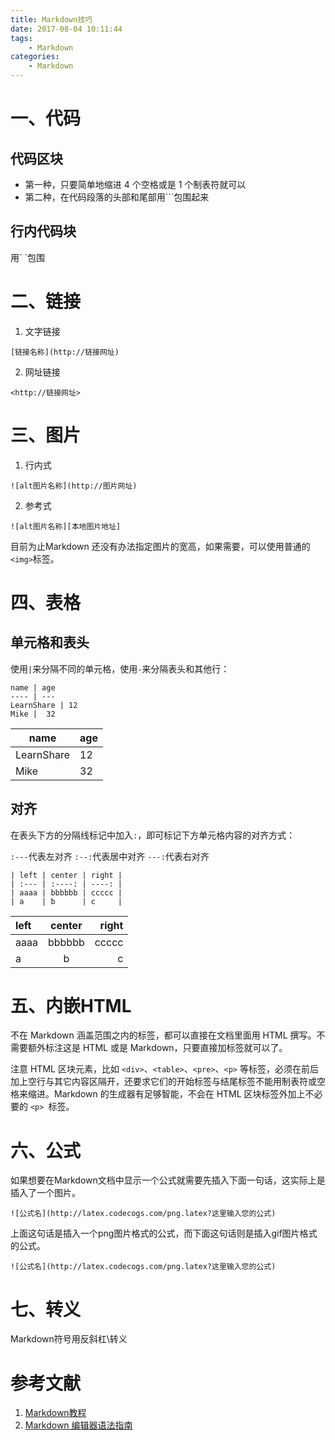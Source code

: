 ```yaml
---
title: Markdown技巧
date: 2017-08-04 10:11:44
tags:
    - Markdown
categories:
    - Markdown
---
```

# 一、代码
## 代码区块
- 第一种，只要简单地缩进 4 个空格或是 1 个制表符就可以
- 第二种，在代码段落的头部和尾部用\`\`\`包围起来

## 行内代码块
用\` \`包围

# 二、链接
1. 文字链接 
```
[链接名称](http://链接网址)
```

2. 网址链接 
```
<http://链接网址>
```

# 三、图片
1. 行内式
```
![alt图片名称](http://图片网址)
```

2. 参考式
```
![alt图片名称][本地图片地址]
```

目前为止Markdown 还没有办法指定图片的宽高，如果需要，可以使用普通的`<img>`标签。
<!--more-->
# 四、表格
## 单元格和表头
使用`|`来分隔不同的单元格，使用`-`来分隔表头和其他行：
```
name | age
---- | ---
LearnShare | 12
Mike |  32
```
name | age
---- | ---
LearnShare | 12
Mike |  32

## 对齐
在表头下方的分隔线标记中加入`:`，即可标记下方单元格内容的对齐方式：

`:---`代表左对齐
`:--:`代表居中对齐
`---:`代表右对齐
```
| left | center | right |
| :--- | :----: | ----: |
| aaaa | bbbbbb | ccccc |
| a    | b      | c     |
```
| left | center | right |
| :--- | :----: | ----: |
| aaaa | bbbbbb | ccccc |
| a    | b      | c     |

# 五、内嵌HTML
不在 Markdown 涵盖范围之内的标签，都可以直接在文档里面用 HTML 撰写。不需要额外标注这是 HTML 或是 Markdown，只要直接加标签就可以了。

注意 HTML 区块元素，比如 `<div>`、`<table>`、`<pre>`、`<p>` 等标签，必须在前后加上空行与其它内容区隔开，还要求它们的开始标签与结尾标签不能用制表符或空格来缩进。Markdown 的生成器有足够智能，不会在 HTML 区块标签外加上不必要的 `<p> `标签。
# 六、公式
如果想要在Markdown文档中显示一个公式就需要先插入下面一句话，这实际上是插入了一个图片。
```
![公式名](http://latex.codecogs.com/png.latex?这里输入您的公式)
```

上面这句话是插入一个png图片格式的公式，而下面这句话则是插入gif图片格式的公式。
```
![公式名](http://latex.codecogs.com/png.latex?这里输入您的公式)
```

# 七、转义
Markdown符号用反斜杠\\转义

# 参考文献
1. [Markdown教程](https://kennylee26.gitbooks.io/markdown/content/grammar/Inline-HTML.html)
2. [Markdown 编辑器语法指南](https://segmentfault.com/markdown#articleHeader7)
